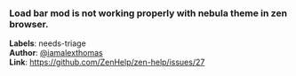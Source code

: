 ### Load bar mod is not working properly with nebula theme in zen browser.

**Labels**: needs-triage\
**Author**: [@iamalexthomas](https://github.com/iamalexthomas)\
**Link**: https://github.com/ZenHelp/zen-help/issues/27